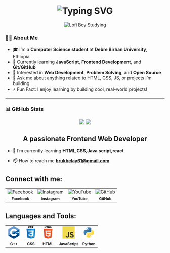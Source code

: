 


<h1 align="center">
  <img src="https://readme-typing-svg.demolab.com?font=Fira+Code&size=40&pause=1000&color=F7971E&center=true&vCenter=true&width=1000&height=100&lines=Hi+%F0%9F%91%8B%2C+I'm+Biruk+Belay!;Computer+Science+Student+from+Ethiopia;Debre+Birhan+University+;%F0%9F%93%9A;Welcome+to+my+GitHub+Profile!" alt="Typing SVG" />
</h1>


<p align="center">
  <img src="https://img.freepik.com/premium-photo/lofi-girl-style-featuring-boy-studying-listening-music_940839-125.jpg" width="1000" alt="Lofi Boy Studying"/>
</p>

### 👨‍🎓 About Me

- 🎓 I’m a **Computer Science student** at **Debre Birhan University**, Ethiopia  
- 🌱 Currently learning **JavaScript**, **Frontend Development**, and **Git/GitHub**
- 🧠 Interested in **Web Development**, **Problem Solving**, and **Open Source**
- 💬 Ask me about anything related to HTML, CSS, JS, or projects I’m building
- ⚡ Fun Fact: I enjoy learning by building cool, real-world projects!

---





### 📊 GitHub Stats

<p align="center">
  <img src="https://github-readme-stats.vercel.app/api?username=your-github-username&show_icons=true&theme=tokyonight" width="48%" />
  <img src="https://github-readme-stats.vercel.app/api/top-langs/?username=your-github-username&layout=compact&theme=tokyonight" width="48%" />
</p>







 
<h2 align="center">A passionate Frontend Web Developer</h2>

- 🌱 I’m currently learning **HTML,CSS,Java script,react**

- 📫 How to reach me **brukbelay61@gmail.com**

<h2 align="left">Connect with me:</h2>



<table>
  <tr>
    <td align="center">
      <a href="https://fb.com/biruk belay" target="_blank">
        <img src="https://raw.githubusercontent.com/rahuldkjain/github-profile-readme-generator/master/src/images/icons/Social/facebook.svg" alt="Facebook" width="40" height="30" />
      </a><br/>
      <sub><b>Facebook</b></sub>
    </td>
    <td align="center">
      <a href="https://instagram.com/bu_ye21" target="_blank">
        <img src="https://raw.githubusercontent.com/rahuldkjain/github-profile-readme-generator/master/src/images/icons/Social/instagram.svg" alt="Instagram" width="40" height="30" />
      </a><br/>
      <sub><b>Instagram</b></sub>
    </td>
    <td align="center">
      <a href="https://www.youtube.com/channel/Buratechtube" target="_blank">
        <img src="https://raw.githubusercontent.com/rahuldkjain/github-profile-readme-generator/master/src/images/icons/Social/youtube.svg" alt="YouTube" width="40" height="30" />
      </a><br/>
      <sub><b>YouTube</b></sub>
    </td>
    <td align="center">
      <a href="https://github.com/biruk2116" target="_blank">
        <img src="https://raw.githubusercontent.com/rahuldkjain/github-profile-readme-generator/master/src/images/icons/Social/github.svg" alt="GitHub" width="40" height="30" />
      </a><br/>
      <sub><b>GitHub</b></sub>
    </td>
  </tr>
</table>





<h2 align="left">Languages and Tools:</h2>
<table>
  <tr>
    <td align="center">
      <img src="https://raw.githubusercontent.com/devicons/devicon/master/icons/cplusplus/cplusplus-original.svg" width="40" height="40" alt="C++"/><br/>
      <sub><b>C++</b></sub>
    </td>
    <td align="center">
      <img src="https://raw.githubusercontent.com/devicons/devicon/master/icons/css3/css3-original-wordmark.svg" width="40" height="40" alt="CSS"/><br/>
      <sub><b>CSS</b></sub>
    </td>
    <td align="center">
      <img src="https://raw.githubusercontent.com/devicons/devicon/master/icons/html5/html5-original-wordmark.svg" width="40" height="40" alt="HTML"/><br/>
      <sub><b>HTML</b></sub>
    </td>
    <td align="center">
      <img src="https://raw.githubusercontent.com/devicons/devicon/master/icons/javascript/javascript-original.svg" width="40" height="40" alt="JavaScript"/><br/>
      <sub><b>JavaScript</b></sub>
    </td>
    <td align="center">
      <img src="https://raw.githubusercontent.com/devicons/devicon/master/icons/python/python-original.svg" width="40" height="40" alt="Python"/><br/>
      <sub><b>Python</b></sub>
    </td>
  </tr>
</table>

